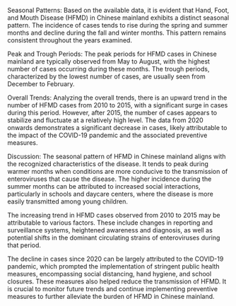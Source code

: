 Seasonal Patterns: Based on the available data, it is evident that Hand, Foot, and Mouth Disease (HFMD) in Chinese mainland exhibits a distinct seasonal pattern. The incidence of cases tends to rise during the spring and summer months and decline during the fall and winter months. This pattern remains consistent throughout the years examined.

Peak and Trough Periods: The peak periods for HFMD cases in Chinese mainland are typically observed from May to August, with the highest number of cases occurring during these months. The trough periods, characterized by the lowest number of cases, are usually seen from December to February.

Overall Trends: Analyzing the overall trends, there is an upward trend in the number of HFMD cases from 2010 to 2015, with a significant surge in cases during this period. However, after 2015, the number of cases appears to stabilize and fluctuate at a relatively high level. The data from 2020 onwards demonstrates a significant decrease in cases, likely attributable to the impact of the COVID-19 pandemic and the associated preventive measures.

Discussion: The seasonal pattern of HFMD in Chinese mainland aligns with the recognized characteristics of the disease. It tends to peak during warmer months when conditions are more conducive to the transmission of enteroviruses that cause the disease. The higher incidence during the summer months can be attributed to increased social interactions, particularly in schools and daycare centers, where the disease is more easily transmitted among young children.

The increasing trend in HFMD cases observed from 2010 to 2015 may be attributable to various factors. These include changes in reporting and surveillance systems, heightened awareness and diagnosis, as well as potential shifts in the dominant circulating strains of enteroviruses during that period.

The decline in cases since 2020 can be largely attributed to the COVID-19 pandemic, which prompted the implementation of stringent public health measures, encompassing social distancing, hand hygiene, and school closures. These measures also helped reduce the transmission of HFMD. It is crucial to monitor future trends and continue implementing preventive measures to further alleviate the burden of HFMD in Chinese mainland.

